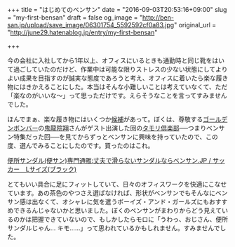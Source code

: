 +++
title = "はじめてのベンサン"
date = "2016-09-03T20:53:16+09:00"
slug = "my-first-bensan"
draft = false
og_image = "http://ben-san.jp/upload/save_image/06301754_5592592cf0a83.jpg"
original_url = "http://june29.hatenablog.jp/entry/my-first-bensan"

+++

<p>今の会社に入社してから1年以上、オフィスにいるときも通勤時と同じ靴をはいて過ごしていたのだけど、作業中は可能な限りストレスの少ない状態にしてよりよい成果を目指すのが誠実な態度であろうと考え、オフィスに着いたら楽な履き物にはきかえることにした。本当はそんな小難しいことは考えていなくて、ただ「楽なのがいいな〜」って思っただけです。えらそうなことを言ってすみませんでした。</p>

<p>ほんでまぁ、楽な履き物にはいくつか<a class="keyword" href="http://d.hatena.ne.jp/keyword/%B8%F5%CA%E4">候補</a>があって。ぼくは、尊敬する<a class="keyword" href="http://d.hatena.ne.jp/keyword/%A5%B4%A1%BC%A5%EB%A5%C7%A5%F3%A5%DC%A5%F3%A5%D0%A1%BC">ゴールデンボンバー</a>の<a class="keyword" href="http://d.hatena.ne.jp/keyword/%B5%B4%CE%B6%B1%A1%E6%C6">鬼龍院翔</a>さんがゲスト出演した回の<a class="keyword" href="http://d.hatena.ne.jp/keyword/%A5%BF%A5%E2%A5%EA%B6%E6%B3%DA%C9%F4">タモリ倶楽部</a>──つまりベンサン特集だった回──を見てからずっとベンサンに興味を持っていたので、この度、選んでみることにしたのです。買ったのはこれ。</p>

<p><a href="http://ben-san.jp/products/detail.php?product_id=309">便所サンダル(便サン)専門通販:丈夫で滑らないサンダルならベンサン.JP / サッカー　Lサイズ(ブラック)</a></p>

<p>とてもいい具合に足にフィットしていて、日々のオフィスワークを快適にこなせています。あの茶色のやつさえ選ばなければ、形状がベンサンでもそんなにベンサン感は出なくて、オシャレに気を遣うボーイズ・アンド・ガールズにもおすすめできるんじゃないかと思いました。ぼくのベンサンがまわりからどう見えているのかは把握できていないので、もしかしたらモロに「うわっ、おじさん、便所サンダルじゃん… キモ……」って思われているかもしれません。すみませんでした。</p>
